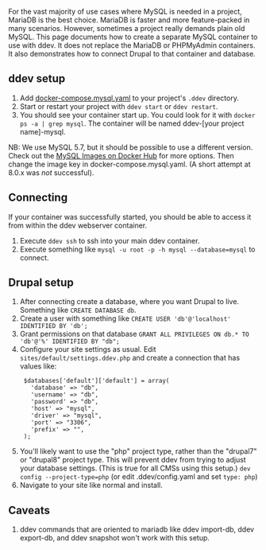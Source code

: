 For the vast majority of use cases where MySQL is needed in a project, MariaDB is the best choice. MariaDB is faster and more feature-packed in many scenarios. However, sometimes a project really demands plain old MySQL.
This page documents how to create a separate MySQL container to use with ddev. It does not
replace the MariaDB or PHPMyAdmin containers. It also demonstrates how to connect Drupal to that container and database.

## ddev setup
1. Add [docker-compose.mysql.yaml](docker-compose.mysql.yaml) to your  project's `.ddev` directory.
2. Start or restart your project with `ddev start` or `ddev restart`.
3. You should see your container start up. You could look for it with `docker ps -a | grep mysql`. The container will be named ddev-[your project name]-mysql.

NB: We use MySQL 5.7, but it should be possible to use a different version. Check out the [MySQL Images on Docker Hub](https://hub.docker.com/_/mysql) for more options. Then change the image key in docker-compose.mysql.yaml. (A short attempt at 8.0.x was *not* successful).

## Connecting
If your container was successfully started, you should be able to access it from within the ddev webserver container.
1. Execute `ddev ssh` to ssh into your main ddev container.
2. Execute  something like `mysql -u root -p -h mysql --database=mysql` to connect.

## Drupal setup
1. After connecting create a database, where you want Drupal to live.
Something like `CREATE DATABASE db`.
2. Create a user with something like `CREATE USER 'db'@'localhost' IDENTIFIED BY 'db';`
3. Grant permissions on that database `GRANT ALL PRIVILEGES ON db.* TO 'db'@'%' IDENTIFIED BY "db";`
4. Configure your site settings as usual. Edit `sites/default/settings.ddev.php` and create a connection that has values like:
   ```
    $databases['default']['default'] = array(
      'database' => "db",
      'username' => "db",
      'password' => "db",
      'host' => "mysql",
      'driver' => "mysql",
      'port' => "3306",
      'prefix' => "",
    );
    ```
5. You'll likely want to use the "php" project type, rather than the "drupal7" or "drupal8" project type. This will prevent ddev from trying to adjust your database settings. (This is true for all CMSs using this setup.) `dev config --project-type=php` (or edit .ddev/config.yaml and set `type: php`)
6. Navigate to your site like normal and install.

## Caveats
1. ddev commands that are oriented to mariadb like ddev import-db, ddev export-db, and ddev snapshot won't work with this setup.

